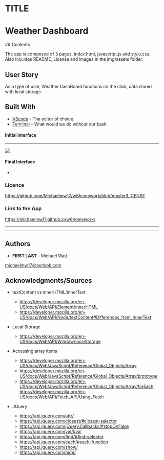 # TITLE

<h1>
Weather Dashboard
</h1>
## Contents

<p>
  The app is composed of 3 pages, index.html, javascript.js and style.css. Also inculdes README, License and images in the img/assets folder.
</p>

## User Story

<p>
  As a type of user, Weather DashBoard functions on the click, data stored with local storage.
</p>

## Built With

- [VScode](https://code.visualstudio.com/) - The editor of choice.
- [Terminal](https:///) - What would we do without our bash.

#### Initial interface

<hr>

<img src="./assest/w6homework.png">

#### Final Interface

-

### Licence

https://github.com/Michaelmw17/w6homework/blob/master/LICENSE

### Link to the App

<a href=".">https://michaelmw17.github.io/w6homework/</a><hr>

<hr>

## Authors

- **FIRST LAST** -
  Michael Watt

michaelmw17@outlook.com

## Acknowledgments/Sources

- textContent vs innerHTML/innerText

  - https://developer.mozilla.org/en-US/docs/Web/API/Element/innerHTML
  - https://developer.mozilla.org/en-US/docs/Web/API/Node/textContent#Differences_from_innerText

- Local Storage

  - https://developer.mozilla.org/en-US/docs/Web/API/Window/localStorage

- Accessing array items

  - https://developer.mozilla.org/en-US/docs/Web/JavaScript/Reference/Global_Objects/Array
  - https://developer.mozilla.org/en-US/docs/Web/JavaScript/Reference/Global_Objects/Array/prototype
  - https://developer.mozilla.org/en-US/docs/Web/JavaScript/Reference/Global_Objects/Array/forEach
    https://developer.mozilla.org/en-US/docs/Web/API/Fetch_API/Using_Fetch

- JQuery

  - https://api.jquery.com/attr/
  - https://api.jquery.com/closest/#closest-selector
  - https://api.jquery.com/jQuery.Callbacks/#stopOnFalse
  - https://api.jquery.com/val/#val
  - https://api.jquery.com/find/#find-selector
  - https://api.jquery.com/each/#each-function
  - https://api.jquery.com/show/
  - https://api.jquery.com/hide/
  